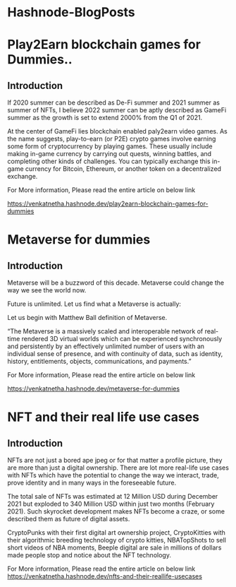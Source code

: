 # Hashnode-BlogPosts

# Play2Earn blockchain games for Dummies..

## Introduction

If 2020 summer can be described as De-Fi summer and 2021 summer as summer of NFTs, I believe 2022 summer can be aptly described as GameFi summer as the growth is set to extend 2000% from the Q1 of 2021.

At the center of GameFi lies blockchain enabled paly2earn video games. As the name suggests, play-to-earn (or P2E) crypto games involve earning some form of cryptocurrency by playing games. These usually include making in-game currency by carrying out quests, winning battles, and completing other kinds of challenges. You can typically exchange this in-game currency for Bitcoin, Ethereum, or another token on a decentralized exchange.

For More information, Please read the entire article on below link

https://venkatnetha.hashnode.dev/play2earn-blockchain-games-for-dummies

# Metaverse for dummies

## Introduction

Metaverse will be a buzzword of this decade. Metaverse could change the way we see the world now.

Future is unlimited. Let us find what a Metaverse is actually:

Let us begin with Matthew Ball definition of Metaverse.

“The Metaverse is a massively scaled and interoperable network of real-time rendered 3D virtual worlds which can be experienced synchronously and persistently by an effectively unlimited number of users with an individual sense of presence, and with continuity of data, such as identity, history, entitlements, objects, communications, and payments.”


For More information, Please read the entire article on below link

https://venkatnetha.hashnode.dev/metaverse-for-dummies


# NFT and their real life use cases

## Introduction

NFTs are not just a bored ape jpeg or for that matter a profile picture, they are more than just a digital ownership. There are lot more real-life use cases with NFTs which have the potential to change the way we interact, trade, prove identity and in many ways in the foreseeable future.

The total sale of NFTs was estimated at 12 Million USD during December 2021 but exploded to 340 Million USD within just two months (February 2021). Such skyrocket development makes NFTs become a craze, or some described them as future of digital assets.

CryptoPunks with their first digital art ownership project, CryptoKitties with their algorithmic breeding technology of crypto kitties, NBATopShots to sell short videos of NBA moments, Beeple digital are sale in millions of dollars made people stop and notice about the NFT technology.


For More information, Please read the entire article on below link
https://venkatnetha.hashnode.dev/nfts-and-their-reallife-usecases
